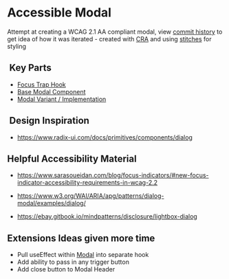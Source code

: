 # Accessible Modal

Attempt at creating a WCAG 2.1 AA compliant modal, view [commit history](commits/main) to get idea of how it was iterated - created with [CRA](https://create-react-app.dev/docs/adding-typescript/#installation) and using [stitches](https://stitches.dev/) for styling

##  Key Parts

- [Focus Trap Hook](src/hooks/useFocusTrap.tsx)
- [Base Modal Component](src/components/Modal/Modal.tsx)
- [Modal Variant / Implementation](src/components/Modal/Variants/ApplyLoan/ApplyLoanModal.tsx)

##  Design Inspiration

- <https://www.radix-ui.com/docs/primitives/components/dialog>

## Helpful Accessibility Material

- <https://www.sarasoueidan.com/blog/focus-indicators/#new-focus-indicator-accessibility-requirements-in-wcag-2.2>

- <https://www.w3.org/WAI/ARIA/apg/patterns/dialog-modal/examples/dialog/>

- <https://ebay.gitbook.io/mindpatterns/disclosure/lightbox-dialog>

## Extensions Ideas given more time

- Pull useEffect within [Modal](src/components/Modal/Modal.tsx#L37) into separate hook
- Add ability to pass in any trigger button
- Add close button to Modal Header
